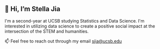 ## 👋 Hi, I’m Stella Jia 
I'm a second-year at UCSB studying Statistics and Data Science. I'm interested in utilizing data science to create a positive social impact at the intersection of the STEM and humanities. 

📫 Feel free to reach out through my email sjia@ucsb.edu

<!---
sjia03/sjia03 is a ✨ special ✨ repository because its `README.md` (this file) appears on your GitHub profile.
You can click the Preview link to take a look at your changes.
--->
